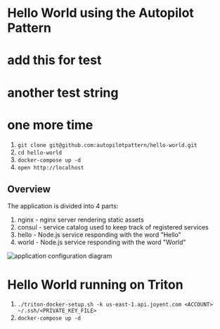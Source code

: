# Hello World using the Autopilot Pattern
# add this for test
# another test string
# one more time

1. `git clone git@github.com:autopilotpattern/hello-world.git`
2. `cd hello-world`
3. `docker-compose up -d`
4. `open http://localhost`

## Overview

The application is divided into 4 parts:

1. nginx - nginx server rendering static assets
2. consul - service catalog used to keep track of registered services
3. hello - Node.js service responding with the word "Hello"
4. world - Node.js service responding with the word "World"


![application configuration diagram](application-diagram.jpg)


# Hello World running on Triton

1. `./triton-docker-setup.sh -k us-east-1.api.joyent.com <ACCOUNT> ~/.ssh/<PRIVATE_KEY_FILE>`
2. `docker-compose up -d`
